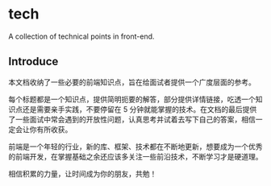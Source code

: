 # tech

A collection of technical points in front-end.

## Introduce

本文档收纳了一些必要的前端知识点，旨在给面试者提供一个广度层面的参考。

每个标题都是一个知识点，提供简明扼要的解答，部分提供详情链接，吃透一个知识点还是需要亲手实践，不要停留在 5 分钟就能掌握的技术。在文档的最后提供了一些面试中常会遇到的开放性问题，认真思考并试着去写下自己的答案，相信一定会让你有所收获。

前端是一个年轻的行业，新的库、框架、技术都在不断地更新，想要成为一个优秀的前端开发，在掌握基础之余还应该多关注一些前沿技术，不断学习才是硬道理。

相信积累的力量，让时间成为你的朋友，共勉！
